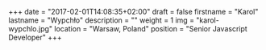 +++
date = "2017-02-01T14:08:35+02:00"
draft = false
firstname = "Karol"
lastname = "Wypchło"
description = ""
weight = 1
img = "karol-wypchlo.jpg"
location = "Warsaw, Poland"
position = "Senior Javascript Developer"
+++
